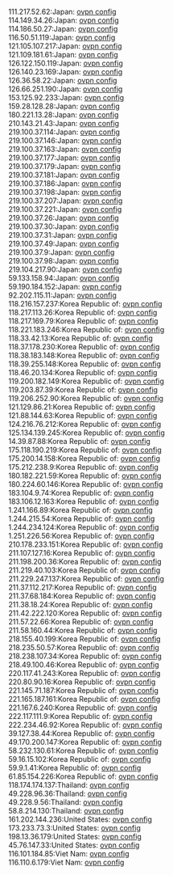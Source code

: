 111.217.52.62:Japan: [ovpn config](vpn/111_217_52_62.ovpn)  
114.149.34.26:Japan: [ovpn config](vpn/114_149_34_26.ovpn)  
114.186.50.27:Japan: [ovpn config](vpn/114_186_50_27.ovpn)  
116.50.51.119:Japan: [ovpn config](vpn/116_50_51_119.ovpn)  
121.105.107.217:Japan: [ovpn config](vpn/121_105_107_217.ovpn)  
121.109.181.61:Japan: [ovpn config](vpn/121_109_181_61.ovpn)  
126.122.150.119:Japan: [ovpn config](vpn/126_122_150_119.ovpn)  
126.140.23.169:Japan: [ovpn config](vpn/126_140_23_169.ovpn)  
126.36.58.22:Japan: [ovpn config](vpn/126_36_58_22.ovpn)  
126.66.251.190:Japan: [ovpn config](vpn/126_66_251_190.ovpn)  
153.125.92.233:Japan: [ovpn config](vpn/153_125_92_233.ovpn)  
159.28.128.28:Japan: [ovpn config](vpn/159_28_128_28.ovpn)  
180.221.13.28:Japan: [ovpn config](vpn/180_221_13_28.ovpn)  
210.143.21.43:Japan: [ovpn config](vpn/210_143_21_43.ovpn)  
219.100.37.114:Japan: [ovpn config](vpn/219_100_37_114.ovpn)  
219.100.37.146:Japan: [ovpn config](vpn/219_100_37_146.ovpn)  
219.100.37.163:Japan: [ovpn config](vpn/219_100_37_163.ovpn)  
219.100.37.177:Japan: [ovpn config](vpn/219_100_37_177.ovpn)  
219.100.37.179:Japan: [ovpn config](vpn/219_100_37_179.ovpn)  
219.100.37.181:Japan: [ovpn config](vpn/219_100_37_181.ovpn)  
219.100.37.186:Japan: [ovpn config](vpn/219_100_37_186.ovpn)  
219.100.37.198:Japan: [ovpn config](vpn/219_100_37_198.ovpn)  
219.100.37.207:Japan: [ovpn config](vpn/219_100_37_207.ovpn)  
219.100.37.221:Japan: [ovpn config](vpn/219_100_37_221.ovpn)  
219.100.37.26:Japan: [ovpn config](vpn/219_100_37_26.ovpn)  
219.100.37.30:Japan: [ovpn config](vpn/219_100_37_30.ovpn)  
219.100.37.31:Japan: [ovpn config](vpn/219_100_37_31.ovpn)  
219.100.37.49:Japan: [ovpn config](vpn/219_100_37_49.ovpn)  
219.100.37.9:Japan: [ovpn config](vpn/219_100_37_9.ovpn)  
219.100.37.98:Japan: [ovpn config](vpn/219_100_37_98.ovpn)  
219.104.217.90:Japan: [ovpn config](vpn/219_104_217_90.ovpn)  
59.133.158.94:Japan: [ovpn config](vpn/59_133_158_94.ovpn)  
59.190.184.152:Japan: [ovpn config](vpn/59_190_184_152.ovpn)  
92.202.115.11:Japan: [ovpn config](vpn/92_202_115_11.ovpn)  
118.216.157.237:Korea Republic of: [ovpn config](vpn/118_216_157_237.ovpn)  
118.217.113.26:Korea Republic of: [ovpn config](vpn/118_217_113_26.ovpn)  
118.217.169.79:Korea Republic of: [ovpn config](vpn/118_217_169_79.ovpn)  
118.221.183.246:Korea Republic of: [ovpn config](vpn/118_221_183_246.ovpn)  
118.33.42.13:Korea Republic of: [ovpn config](vpn/118_33_42_13.ovpn)  
118.37.178.230:Korea Republic of: [ovpn config](vpn/118_37_178_230.ovpn)  
118.38.183.148:Korea Republic of: [ovpn config](vpn/118_38_183_148.ovpn)  
118.39.255.148:Korea Republic of: [ovpn config](vpn/118_39_255_148.ovpn)  
118.46.20.134:Korea Republic of: [ovpn config](vpn/118_46_20_134.ovpn)  
119.200.182.149:Korea Republic of: [ovpn config](vpn/119_200_182_149.ovpn)  
119.203.87.39:Korea Republic of: [ovpn config](vpn/119_203_87_39.ovpn)  
119.206.252.90:Korea Republic of: [ovpn config](vpn/119_206_252_90.ovpn)  
121.129.86.21:Korea Republic of: [ovpn config](vpn/121_129_86_21.ovpn)  
121.88.144.63:Korea Republic of: [ovpn config](vpn/121_88_144_63.ovpn)  
124.216.76.212:Korea Republic of: [ovpn config](vpn/124_216_76_212.ovpn)  
125.134.139.245:Korea Republic of: [ovpn config](vpn/125_134_139_245.ovpn)  
14.39.87.88:Korea Republic of: [ovpn config](vpn/14_39_87_88.ovpn)  
175.118.190.219:Korea Republic of: [ovpn config](vpn/175_118_190_219.ovpn)  
175.200.14.158:Korea Republic of: [ovpn config](vpn/175_200_14_158.ovpn)  
175.212.238.9:Korea Republic of: [ovpn config](vpn/175_212_238_9.ovpn)  
180.182.221.59:Korea Republic of: [ovpn config](vpn/180_182_221_59.ovpn)  
180.224.60.146:Korea Republic of: [ovpn config](vpn/180_224_60_146.ovpn)  
183.104.9.74:Korea Republic of: [ovpn config](vpn/183_104_9_74.ovpn)  
183.106.12.163:Korea Republic of: [ovpn config](vpn/183_106_12_163.ovpn)  
1.241.166.89:Korea Republic of: [ovpn config](vpn/1_241_166_89.ovpn)  
1.244.215.54:Korea Republic of: [ovpn config](vpn/1_244_215_54.ovpn)  
1.244.234.124:Korea Republic of: [ovpn config](vpn/1_244_234_124.ovpn)  
1.251.226.56:Korea Republic of: [ovpn config](vpn/1_251_226_56.ovpn)  
210.178.233.151:Korea Republic of: [ovpn config](vpn/210_178_233_151.ovpn)  
211.107.127.16:Korea Republic of: [ovpn config](vpn/211_107_127_16.ovpn)  
211.198.200.36:Korea Republic of: [ovpn config](vpn/211_198_200_36.ovpn)  
211.219.40.103:Korea Republic of: [ovpn config](vpn/211_219_40_103.ovpn)  
211.229.247.137:Korea Republic of: [ovpn config](vpn/211_229_247_137.ovpn)  
211.37.112.217:Korea Republic of: [ovpn config](vpn/211_37_112_217.ovpn)  
211.37.68.184:Korea Republic of: [ovpn config](vpn/211_37_68_184.ovpn)  
211.38.18.24:Korea Republic of: [ovpn config](vpn/211_38_18_24.ovpn)  
211.42.222.120:Korea Republic of: [ovpn config](vpn/211_42_222_120.ovpn)  
211.57.22.66:Korea Republic of: [ovpn config](vpn/211_57_22_66.ovpn)  
211.58.160.44:Korea Republic of: [ovpn config](vpn/211_58_160_44.ovpn)  
218.155.40.199:Korea Republic of: [ovpn config](vpn/218_155_40_199.ovpn)  
218.235.50.57:Korea Republic of: [ovpn config](vpn/218_235_50_57.ovpn)  
218.238.107.34:Korea Republic of: [ovpn config](vpn/218_238_107_34.ovpn)  
218.49.100.46:Korea Republic of: [ovpn config](vpn/218_49_100_46.ovpn)  
220.117.41.243:Korea Republic of: [ovpn config](vpn/220_117_41_243.ovpn)  
220.80.90.16:Korea Republic of: [ovpn config](vpn/220_80_90_16.ovpn)  
221.145.71.187:Korea Republic of: [ovpn config](vpn/221_145_71_187.ovpn)  
221.165.187.161:Korea Republic of: [ovpn config](vpn/221_165_187_161.ovpn)  
221.167.6.240:Korea Republic of: [ovpn config](vpn/221_167_6_240.ovpn)  
222.117.111.9:Korea Republic of: [ovpn config](vpn/222_117_111_9.ovpn)  
222.234.46.92:Korea Republic of: [ovpn config](vpn/222_234_46_92.ovpn)  
39.127.38.44:Korea Republic of: [ovpn config](vpn/39_127_38_44.ovpn)  
49.170.200.147:Korea Republic of: [ovpn config](vpn/49_170_200_147.ovpn)  
58.232.130.61:Korea Republic of: [ovpn config](vpn/58_232_130_61.ovpn)  
59.16.15.102:Korea Republic of: [ovpn config](vpn/59_16_15_102.ovpn)  
59.9.1.41:Korea Republic of: [ovpn config](vpn/59_9_1_41.ovpn)  
61.85.154.226:Korea Republic of: [ovpn config](vpn/61_85_154_226.ovpn)  
118.174.174.137:Thailand: [ovpn config](vpn/118_174_174_137.ovpn)  
49.228.96.36:Thailand: [ovpn config](vpn/49_228_96_36.ovpn)  
49.228.9.56:Thailand: [ovpn config](vpn/49_228_9_56.ovpn)  
58.8.214.130:Thailand: [ovpn config](vpn/58_8_214_130.ovpn)  
161.202.144.236:United States: [ovpn config](vpn/161_202_144_236.ovpn)  
173.233.73.3:United States: [ovpn config](vpn/173_233_73_3.ovpn)  
198.13.36.179:United States: [ovpn config](vpn/198_13_36_179.ovpn)  
45.76.147.33:United States: [ovpn config](vpn/45_76_147_33.ovpn)  
116.101.184.85:Viet Nam: [ovpn config](vpn/116_101_184_85.ovpn)  
116.110.6.179:Viet Nam: [ovpn config](vpn/116_110_6_179.ovpn)  
